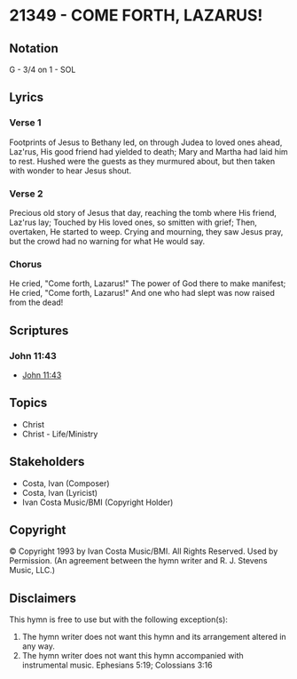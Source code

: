 # 21349 - COME FORTH, LAZARUS!

## Notation

G - 3/4 on 1 - SOL

## Lyrics

### Verse 1

Footprints of Jesus to Bethany led, on through Judea to loved ones ahead, Laz'rus, His good friend had yielded to death; Mary and Martha had laid him to rest. Hushed were the guests as they murmured about, but then taken with wonder to hear Jesus shout. 

### Verse 2

Precious old story of Jesus that day, reaching the tomb where His friend, Laz'rus lay; Touched by His loved ones, so smitten with grief; Then, overtaken, He started to weep. Crying and mourning, they saw Jesus pray, but the crowd had no warning for what He would say.

### Chorus

He cried, "Come forth, Lazarus!" The power of God there to make manifest; He cried, "Come forth, Lazarus!" And one who had slept was now raised from the dead!


## Scriptures

### John 11:43

- [John 11:43](https://www.biblegateway.com/passage/?search=John%2011%3A43)


## Topics

- Christ
- Christ - Life/Ministry

## Stakeholders

- Costa, Ivan (Composer)
- Costa, Ivan (Lyricist)
- Ivan Costa Music/BMI (Copyright Holder)

## Copyright

© Copyright 1993 by Ivan Costa Music/BMI. All Rights Reserved. Used by Permission.
(An agreement between the hymn writer and R. J. Stevens Music, LLC.)

## Disclaimers

This hymn is free to use but with the following exception(s):
1. The hymn writer does not want this hymn and its arrangement altered in any way.
2. The hymn writer does not want this hymn accompanied with instrumental music.
Ephesians 5:19; Colossians 3:16


